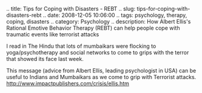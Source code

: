 .. title: Tips for Coping with Disasters - REBT
.. slug: tips-for-coping-with-disasters-rebt
.. date: 2008-12-05 10:06:00
.. tags: psychology, therapy, coping, disasters
.. category: Psychology
.. description: How Albert Ellis's Rational Emotive Behavior Therapy (REBT) can help people cope with traumatic events like terrorist attacks

I read in The Hindu that lots of mumbaikars were flocking to yoga/psychotherapy and social networks to come to grips with the terror that showed its face last week.

This message (advice from Albert Ellis, leading psychologist in USA) can be useful to Indians and Mumbaikars as we come to grip with Terrorist attacks. http://www.impactpublishers.com/crisis/ellis.htm